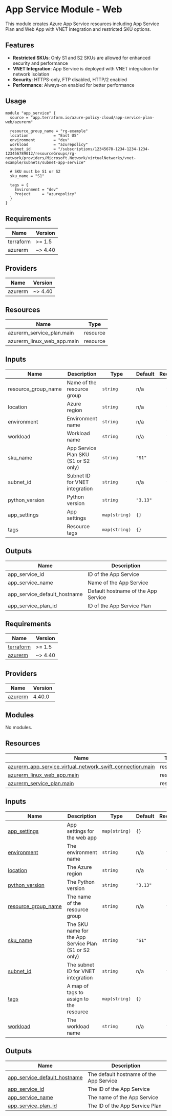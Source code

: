 # App Service Module - Web

This module creates Azure App Service resources including App Service Plan and Web App with VNET integration and restricted SKU options.

## Features

- **Restricted SKUs**: Only S1 and S2 SKUs are allowed for enhanced security and performance
- **VNET Integration**: App Service is deployed with VNET integration for network isolation
- **Security**: HTTPS-only, FTP disabled, HTTP/2 enabled
- **Performance**: Always-on enabled for better performance

## Usage


```hcl
module "app_service" {
  source = "app.terraform.io/azure-policy-cloud/app-service-plan-web/azurerm"

  resource_group_name = "rg-example"
  location           = "East US"
  environment        = "dev"
  workload           = "azurepolicy"
  subnet_id          = "/subscriptions/12345678-1234-1234-1234-123456789012/resourceGroups/rg-network/providers/Microsoft.Network/virtualNetworks/vnet-example/subnets/subnet-app-service"

  # SKU must be S1 or S2
  sku_name = "S1"

  tags = {
    Environment = "dev"
    Project     = "azurepolicy"
  }
}
```

## Requirements

| Name | Version |
|------|---------|
| terraform | >= 1.5 |
| azurerm | ~> 4.40 |

## Providers

| Name | Version |
|------|---------|
| azurerm | ~> 4.40 |

## Resources

| Name | Type |
|------|------|
| azurerm_service_plan.main | resource |
| azurerm_linux_web_app.main | resource |

## Inputs

| Name | Description | Type | Default | Required |
|------|-------------|------|---------|:--------:|
| resource_group_name | Name of the resource group | `string` | n/a | yes |
| location | Azure region | `string` | n/a | yes |
| environment | Environment name | `string` | n/a | yes |
| workload | Workload name | `string` | n/a | yes |
| sku_name | App Service Plan SKU (S1 or S2 only) | `string` | `"S1"` | no |
| subnet_id | Subnet ID for VNET integration | `string` | n/a | yes |
| python_version | Python version | `string` | `"3.13"` | no |
| app_settings | App settings | `map(string)` | `{}` | no |
| tags | Resource tags | `map(string)` | `{}` | no |

## Outputs

| Name | Description |
|------|-------------|
| app_service_id | ID of the App Service |
| app_service_name | Name of the App Service |
| app_service_default_hostname | Default hostname of the App Service |
| app_service_plan_id | ID of the App Service Plan |

<!-- BEGIN_TF_DOCS -->
## Requirements

| Name | Version |
|------|---------|
| <a name="requirement_terraform"></a> [terraform](#requirement\_terraform) | >= 1.5 |
| <a name="requirement_azurerm"></a> [azurerm](#requirement\_azurerm) | ~> 4.40 |

## Providers

| Name | Version |
|------|---------|
| <a name="provider_azurerm"></a> [azurerm](#provider\_azurerm) | 4.40.0 |

## Modules

No modules.

## Resources

| Name | Type |
|------|------|
| [azurerm_app_service_virtual_network_swift_connection.main](https://registry.terraform.io/providers/hashicorp/azurerm/latest/docs/resources/app_service_virtual_network_swift_connection) | resource |
| [azurerm_linux_web_app.main](https://registry.terraform.io/providers/hashicorp/azurerm/latest/docs/resources/linux_web_app) | resource |
| [azurerm_service_plan.main](https://registry.terraform.io/providers/hashicorp/azurerm/latest/docs/resources/service_plan) | resource |

## Inputs

| Name | Description | Type | Default | Required |
|------|-------------|------|---------|:--------:|
| <a name="input_app_settings"></a> [app\_settings](#input\_app\_settings) | App settings for the web app | `map(string)` | `{}` | no |
| <a name="input_environment"></a> [environment](#input\_environment) | The environment name | `string` | n/a | yes |
| <a name="input_location"></a> [location](#input\_location) | The Azure region | `string` | n/a | yes |
| <a name="input_python_version"></a> [python\_version](#input\_python\_version) | The Python version | `string` | `"3.13"` | no |
| <a name="input_resource_group_name"></a> [resource\_group\_name](#input\_resource\_group\_name) | The name of the resource group | `string` | n/a | yes |
| <a name="input_sku_name"></a> [sku\_name](#input\_sku\_name) | The SKU name for the App Service Plan (S1 or S2 only) | `string` | `"S1"` | no |
| <a name="input_subnet_id"></a> [subnet\_id](#input\_subnet\_id) | The subnet ID for VNET integration | `string` | n/a | yes |
| <a name="input_tags"></a> [tags](#input\_tags) | A map of tags to assign to the resource | `map(string)` | `{}` | no |
| <a name="input_workload"></a> [workload](#input\_workload) | The workload name | `string` | n/a | yes |

## Outputs

| Name | Description |
|------|-------------|
| <a name="output_app_service_default_hostname"></a> [app\_service\_default\_hostname](#output\_app\_service\_default\_hostname) | The default hostname of the App Service |
| <a name="output_app_service_id"></a> [app\_service\_id](#output\_app\_service\_id) | The ID of the App Service |
| <a name="output_app_service_name"></a> [app\_service\_name](#output\_app\_service\_name) | The name of the App Service |
| <a name="output_app_service_plan_id"></a> [app\_service\_plan\_id](#output\_app\_service\_plan\_id) | The ID of the App Service Plan |
<!-- END_TF_DOCS -->
